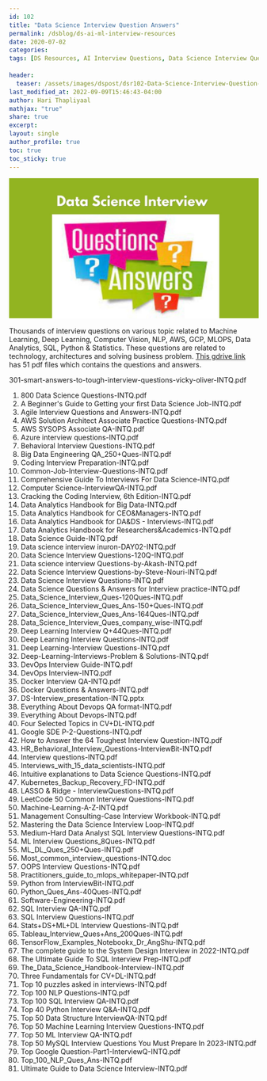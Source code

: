 ```yaml
---
id: 102    
title: "Data Science Interview Question Answers"
permalink: /dsblog/ds-ai-ml-interview-resources
date: 2020-07-02
categories:
tags: [DS Resources, AI Interview Questions, Data Science Interview Questions, Machine Learning Interview Questions, Interview Questions]

header:
  teaser: /assets/images/dspost/dsr102-Data-Science-Interview-Question-Answers.jpg
last_modified_at: 2022-09-09T15:46:43-04:00
author: Hari Thapliyaal   
mathjax: "true"
share: true
excerpt:   
layout: single   
author_profile: true   
toc: true   
toc_sticky: true
---
```


![Data Science Interview Question Answers](/assets/images/dspost/dsr102-Data-Science-Interview-Question-Answers.jpg)

Thousands of interview questions on various topic related to Machine Learning, Deep Learning, Computer Vision, NLP, AWS, GCP, MLOPS, Data Analytics, SQL, Python & Statistics. These questions are related to technology, architectures and solving business problem. [This gdrive link](https://drive.google.com/drive/folders/1UR041sOfesIEjQUoveDzXTypfHThtH5J?usp=sharing) has 51 pdf files which contains the questions and answers.

301-smart-answers-to-tough-interview-questions-vicky-oliver-INTQ.pdf   
1. 800 Data Science Questions-INTQ.pdf   
1. A Beginner's Guide to Getting your first Data Science Job-INTQ.pdf   
1. Agile Interview Questions and Answers-INTQ.pdf   
1. AWS Solution Architect Associate Practice Questions-INTQ.pdf   
1. AWS SYSOPS Associate QA-INTQ.pdf   
1. Azure interview questions-INTQ.pdf   
1. Behavioral Interview Questions-INTQ.pdf   
1. Big Data Engineering QA_250+Ques-INTQ.pdf   
1. Coding Interview Preparation-INTQ.pdf   
1. Common-Job-Interview-Questions-INTQ.pdf   
1. Comprehensive Guide  To Interviews For  Data Science-INTQ.pdf   
1. Computer Science-InterviewQA-INTQ.pdf   
1. Cracking the Coding Interview, 6th Edition-INTQ.pdf   
1. Data Analytics Handbook for Big Data-INTQ.pdf   
1. Data Analytics Handbook for CEO&Managers-INTQ.pdf   
1. Data Analytics Handbook for DA&DS - Interviews-INTQ.pdf   
1. Data Analytics Handbook for Researchers&Academics-INTQ.pdf   
1. Data Science Guide-INTQ.pdf   
1. Data science interview inuron-DAY02-INTQ.pdf   
1. Data Science Interview Questions-120Q-INTQ.pdf   
1. Data science interview Questions-by-Akash-INTQ.pdf   
1. Data Science Interview Questions-by-Steve-Nouri-INTQ.pdf   
1. Data Science Interview Questions-INTQ.pdf   
1. Data Science Questions & Answers for Interview practice-INTQ.pdf   
1. Data_Science_Interview_Ques-120Ques-INTQ.pdf   
1. Data_Science_Interview_Ques_Ans-150+Ques-INTQ.pdf   
1. Data_Science_Interview_Ques_Ans-164Ques-INTQ.pdf   
1. Data_Science_Interview_Ques_company_wise-INTQ.pdf   
1. Deep Learning Interview Q+44Ques-INTQ.pdf   
1. Deep Learning Interview Questions-INTQ.pdf   
1. Deep Learning-Interview Questions-INTQ.pdf   
1. Deep-Learning-Interviews-Problem & Solutions-INTQ.pdf   
1. DevOps Interview Guide-INTQ.pdf   
1. DevOps Interview-INTQ.pdf   
1. Docker Interview QA-INTQ.pdf   
1. Docker Questions & Answers-INTQ.pdf   
1. DS-Interview_presentation-INTQ.pptx   
1. Everything About Devops QA format-INTQ.pdf   
1. Everything About Devops-INTQ.pdf   
1. Four Selected Topics in CV+DL-INTQ.pdf   
1. Google SDE P-2-Questions-INTQ.pdf   
1. How to Answer the 64 Toughest Interview Question-INTQ.pdf   
1. HR_Behavioral_Interview_Questions-InterviewBit-INTQ.pdf   
1. Interview questions-INTQ.pdf   
1. Interviews_with_15_data_scientists-INTQ.pdf   
1. Intuitive explanations to Data Science Questions-INTQ.pdf   
1. Kubernetes_Backup_Recovery_FD-INTQ.pdf   
1. LASSO & Ridge - InterviewQuestions-INTQ.pdf   
1. LeetCode 50 Common Interview Questions-INTQ.pdf   
1. Machine-Learning-A-Z-INTQ.pdf   
1. Management Consulting-Case Interview Workbook-INTQ.pdf   
1. Mastering the Data Science Interview Loop-INTQ.pdf   
1. Medium-Hard Data Analyst SQL Interview Questions-INTQ.pdf   
1. ML Interview Questions_8Ques-INTQ.pdf   
1. ML_DL_Ques_250+Ques-INTQ.pdf   
1. Most_common_interview_questions-INTQ.doc   
1. OOPS Interview Questions-INTQ.pdf   
1. Practitioners_guide_to_mlops_whitepaper-INTQ.pdf   
1. Python from InterviewBit-INTQ.pdf   
1. Python_Ques_Ans-40Ques-INTQ.pdf   
1. Software-Engineering-INTQ.pdf   
1. SQL Interview QA-INTQ.pdf   
1. SQL Interview Questions-INTQ.pdf   
1. Stats+DS+ML+DL Interview Questions-INTQ.pdf   
1. Tableau_Interview_Ques+Ans_200Ques-INTQ.pdf   
1. TensorFlow_Examples_Notebookx_Dr_AngShu-INTQ.pdf   
1. The complete guide to the System Design Interview in 2022-INTQ.pdf   
1. The Ultimate Guide To SQL Interview Prep-INTQ.pdf   
1. The_Data_Science_Handbook-Interview-INTQ.pdf   
1. Three Fundamentals for CV+DL-INTQ.pdf   
1. Top 10 puzzles asked in interviews-INTQ.pdf   
1. Top 100 NLP Questions-INTQ.pdf   
1. Top 100 SQL Interview QA-INTQ.pdf   
1. Top 40 Python Interview Q&A-INTQ.pdf   
1. Top 50 Data Structure InterviewQA-INTQ.pdf   
1. Top 50 Machine Learning Interview Questions-INTQ.pdf   
1. Top 50 ML Interview QA-INTQ.pdf   
1. Top 50 MySQL Interview Questions You Must Prepare In 2023-INTQ.pdf   
1. Top Google Question-Part1-InterviewQ-INTQ.pdf   
1. Top_100_NLP_Ques_Ans-INTQ.pdf   
1. Ultimate Guide to Data Science Interview-INTQ.pdf